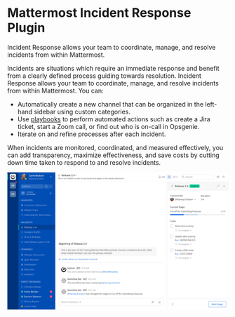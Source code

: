 # Mattermost Incident Response Plugin

Incident Response allows your team to coordinate, manage, and resolve incidents from within Mattermost.

Incidents are situations which require an immediate response and benefit from a clearly defined process guiding towards resolution. Incident Response allows your team to coordinate, manage, and resolve incidents from within Mattermost. You can:

- Automatically create a new channel that can be organized in the left-hand sidebar using custom categories.
- Use [playbooks](/playbooks/creating-and-managing-playbooks.md) to perform automated actions such as create a Jira ticket, start a Zoom call, or find out who is on-call in Opsgenie.
- Iterate on and refine processes after each incident.

When incidents are monitored, coordinated, and measured effectively, you can add transparency, maximize effectiveness, and save costs by cutting down time taken to respond to and resolve incidents.

![Incident Response plugin screenshot](../assets/incident_response.png)
